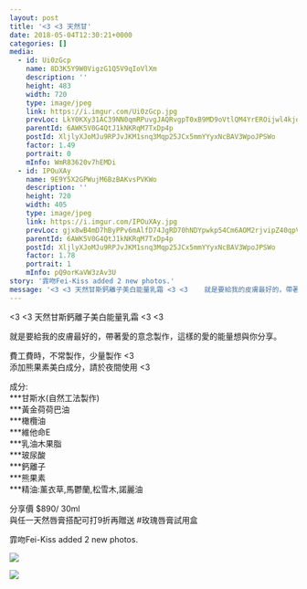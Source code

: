 ```yaml
---
layout: post
title: '<3 <3 天然甘' 
date: 2018-05-04T12:30:21+0000 
categories: [] 
media:
  - id: Ui0zGcp
    name: 8D3K5Y9W0VigzG1Q5V9qIoVlXm
    description: ''   
    height: 483
    width: 720
    type: image/jpeg
    link: https://i.imgur.com/Ui0zGcp.jpg
    prevLoc: LkY0KXy31AC39NN0qmRPuvgJAQRvgpT0xB9MD9oVtlQM4YrEROijwl4kjojViJy7wG1x3MF05RDg9kNvSEP1NmvYlGIvmnz82o4yTG2pEWBZZptlV5Wv0Qy7uEg84yVVzGF3VnXR6QEnT2Q0PmO1v3HM1pjzxXoOF76PNOgg2AfYlgkKGww3IXErgzXj57HZL5ml6lqxSnjXkqggR2SjVMpyKxMzCN52n4pDDJSMZN324O9QIok8R7j8mYtRKDLrN66D
    parentId: 6AWK5V0G4QtJ1kNKRqM7TxDp4p
    postId: XljlyXJoMJu9RPJvJKM1snq3Mqp25JCx5mmYYyxNcBAV3WpoJPSWo
    factor: 1.49
    portrait: 0
    mInfo: WmR83620v7hEMDi
  - id: IPOuXAy
    name: 9E9Y5X2GPWujM6BzBAKvsPVKWo
    description: ''   
    height: 720
    width: 405
    type: image/jpeg
    link: https://i.imgur.com/IPOuXAy.jpg
    prevLoc: gjx8wB4mD7hByPPv6mAlfD74JgRD70hNDYpwkp54Cm6AOM2rjvipZ40qpVpWhRyQMV5AKPuOLNJz1K3GiWqnlj78yEF90qkkq5MgI71VymkNnYTYvGrPqYXRhQwwVl0ngAuvjxONjOyXso7QVJyJk9CpY9Q9RNRqcq6QxOGGmyuXzKRwrZZGSBW5pnB5RMCyljR5VjpktLymvLPLVQC2rWnv6Al2sQZG0M1j17S9MvzWoW1PFmk5Wj35p2cQPwJAzjj2
    parentId: 6AWK5V0G4QtJ1kNKRqM7TxDp4p
    postId: XljlyXJoMJu9RPJvJKM1snq3Mqp25JCx5mmYYyxNcBAV3WpoJPSWo
    factor: 1.78
    portrait: 1
    mInfo: pQ9orKaVW3zAv3U
story: '霏吻Fei-Kiss added 2 new photos.'  
message: '<3 <3 天然甘斯鈣離子美白能量乳霜 <3 <3    就是要給我的皮膚最好的，帶著愛的意念製作，這樣的愛的能量想與你分享。    費..'  
---
```


<3 <3 天然甘斯鈣離子美白能量乳霜 <3 <3  
  
就是要給我的皮膚最好的，帶著愛的意念製作，這樣的愛的能量想與你分享。  
  
費工費時，不常製作，少量製作 <3  
添加熊果素美白成分，請於夜間使用 <3   
  
成分:   
***甘斯水(自然工法製作)   
***黃金荷荷巴油  
***橄欖油  
***維他命E  
***乳油木果脂  
***玻尿酸  
***鈣離子  
***熊果素  
***精油:薰衣草,馬鬱蘭,松雪木,諾麗油  
  
分享價 $890/ 30ml  
與任一天然唇膏搭配可打9折再贈送 #玫瑰唇膏試用盒
 
 
[//]: #story:
霏吻Fei-Kiss added 2 new photos.


[//]: #media:  
<a href="https://i.imgur.com/Ui0zGcp.jpg"><img class="postImage" src="https://i.imgur.com/Ui0zGcph.jpg" />  
</a>    

<a href="https://i.imgur.com/IPOuXAy.jpg"><img class="postImage" src="https://i.imgur.com/IPOuXAyh.jpg" />  
</a>   
